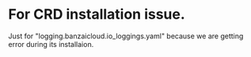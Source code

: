# For CRD installation issue.

Just for "logging.banzaicloud.io_loggings.yaml" because we are getting error during its installaion.